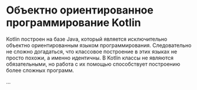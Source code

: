 # Объектно ориентированное программирование Kotlin

Kotlin построен на базе Java, который является исключительно объектно ориентированным языком программирования. Следовательно не сложно догадаться, что классовое построение в этих языках не просто похожи, а именно  идентичны. В Kotlin классы не являются обязательными, но работа с их помощью способствует построению более сложных программ.

...
